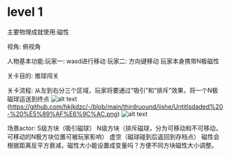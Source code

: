 # level 1
主要物理成就使用:磁性

视角: 俯视角

人物基本功能:玩家一: wasd进行移动 玩家二: 方向键移动
玩家本身携带N极磁性

关卡目的: 推球闯关

关卡流程: 从左到右分三个区域，玩家将要通过“吸引”和“排斥”效果，将一个N极磁球运送到终点
![alt text](<Untitlsdaded - 副本-1.png>)(https://github.com/hkjkdzc/-/blob/main/thirdruound/jishe/Untitlsdaded%20-%20%E5%89%AF%E6%9C%AC.png)
![alt text](Untitlsdaded-1.png)


场景actor: 
S级方块（吸引磁球）
N级方块（排斥磁球，分为可移动和不可移动，可移动的N极方块位置可被玩家影响）
虚空（磁球碰到后返回到存档点）
磁性会根据距离反平方衰减，磁性大小能设置成变量吗？方便不同方块磁性大小调整。
